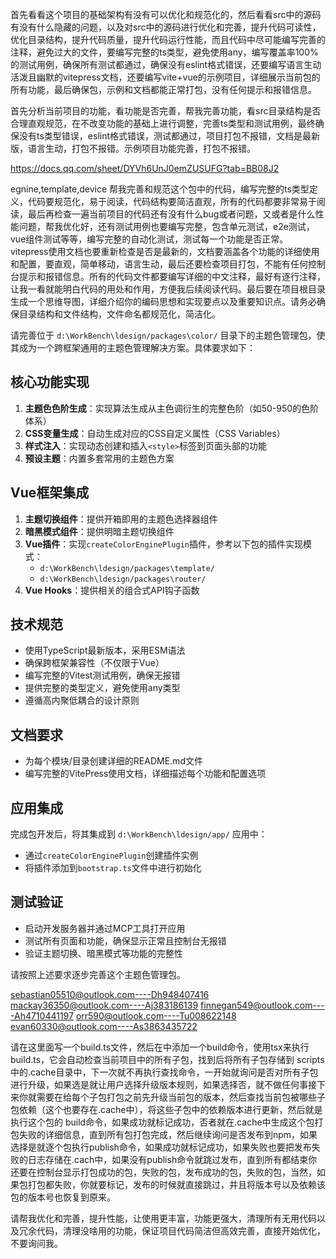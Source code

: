 首先看看这个项目的基础架构有没有可以优化和规范化的，然后看看src中的源码有没有什么隐藏的问题，以及对src中的源码进行优化和完善，提升代码可读性，优化目录结构，提升代码质量，提升代码运行性能，而且代码中尽可能编写完善的注释，避免过大的文件，要编写完整的ts类型，避免使用any，编写覆盖率100%的测试用例，确保所有测试都通过，确保没有eslint格式错误，还要编写语言生动活泼且幽默的vitepress文档，还要编写vite+vue的示例项目，详细展示当前包的所有功能，最后确保包，示例和文档都能正常打包，没有任何提示和报错信息。


首先分析当前项目的功能，看功能是否完善，帮我完善功能，看src目录结构是否合理直观规范，在不改变功能的基础上进行调整，完善ts类型和测试用例，最终确保没有ts类型错误，eslint格式错误，测试都通过，项目打包不报错，文档是最新版，语言生动，打包不报错。示例项目功能完善，打包不报错。

https://docs.qq.com/sheet/DYVh6UnJ0emZUSUFG?tab=BB08J2


egnine,template,device
帮我完善和规范这个包中的代码，编写完整的ts类型定义，代码要规范化，易于阅读，代码结构要简洁直观，所有的代码都要非常易于阅读，最后再检查一遍当前项目的代码还有没有什么bug或者问题，又或者是什么性能问题，帮我优化好，还有测试用例也要编写完整，包含单元测试，e2e测试，vue组件测试等等，编写完整的自动化测试，测试每一个功能是否正常。vitepress使用文档也要重新检查是否是最新的，文档要涵盖各个功能的详细使用和配置，要直观，简单移动，语言生动，最后还要检查项目打包，不能有任何控制台提示和报错信息。所有的代码文件都要编写详细的中文注释，最好有逐行注释，让我一看就能明白代码的用处和作用，方便我后续阅读代码。最后要在项目根目录生成一个思维导图，详细介绍你的编码思想和实现要点以及重要知识点。请务必确保目录结构和文件结构，文件命名都规范化，简洁化。


请完善位于 `d:\WorkBench\ldesign/packages\color/` 目录下的主题色管理包，使其成为一个跨框架通用的主题色管理解决方案。具体要求如下：

## 核心功能实现
1. **主题色色阶生成**：实现算法生成从主色调衍生的完整色阶（如50-950的色阶体系）
2. **CSS变量生成**：自动生成对应的CSS自定义属性（CSS Variables）
3. **样式注入**：实现动态创建和插入`<style>`标签到页面头部的功能
4. **预设主题**：内置多套常用的主题色方案

## Vue框架集成
1. **主题切换组件**：提供开箱即用的主题色选择器组件
2. **暗黑模式组件**：提供明暗主题切换组件
3. **Vue插件**：实现`createColorEnginePlugin`插件，参考以下包的插件实现模式：
   - `d:\WorkBench\ldesign/packages\template/`
   - `d:\WorkBench\ldesign/packages\router/`
4. **Vue Hooks**：提供相关的组合式API钩子函数

## 技术规范
- 使用TypeScript最新版本，采用ESM语法
- 确保跨框架兼容性（不仅限于Vue）
- 编写完整的Vitest测试用例，确保无报错
- 提供完整的类型定义，避免使用any类型
- 遵循高内聚低耦合的设计原则

## 文档要求
- 为每个模块/目录创建详细的README.md文件
- 编写完整的VitePress使用文档，详细描述每个功能和配置选项

## 应用集成
完成包开发后，将其集成到 `d:\WorkBench\ldesign/app/` 应用中：
- 通过`createColorEnginePlugin`创建插件实例
- 将插件添加到`bootstrap.ts`文件中进行初始化

## 测试验证
- 启动开发服务器并通过MCP工具打开应用
- 测试所有页面和功能，确保显示正常且控制台无报错
- 验证主题切换、暗黑模式等功能的完整性

请按照上述要求逐步完善这个主题色管理包。

sebastian05510@outlook.com----Dh948407416
mackay36350@outlook.com----Aj383186139
finnegan549@outlook.com----Ah4710441197
orr590@outlook.com----Tu008622148
evan60330@outlook.com----As3863435722


请在这里面写一个build.ts文件，然后在中添加一个build命令，使用tsx来执行build.ts，它会自动检查当前项目中的所有子包，找到后将所有子包存储到 scripts中的.cache目录中，下一次就不再执行查找命令，一开始就询问是否对所有子包进行升级，如果选是就让用户选择升级版本规则，如果选择否，就不做任何事接下来你就需要在给每个子包打包之前先升级当前包的版本，然后查找当前包被哪些子包依赖（这个也要存在.cache中），将这些子包中的依赖版本进行更新，然后就是执行这个包的 build命令，如果成功就标记成功，否者就在.cache中生成这个包打包失败的详细信息，直到所有包打包完成，然后继续询问是否发布到npm，如果选择是就逐个包执行publish命令，如果成功就标记成功，如果失败也要把发布失败的日志存储在.cach中，如果没有publish命令就跳过发布，直到所有都结束你还要在控制台显示打包成功的包，失败的包，发布成功的包，失败的包，当然，如果包打包都失败，你就要标记，发布的时候就直接跳过，并且将版本号以及依赖该包的版本号也恢复到原来。

请帮我优化和完善，提升性能，让使用更丰富，功能更强大，清理所有无用代码以及冗余代码，清理没啥用的功能，保证项目代码简洁但高效完善，直接开始优化，不要询问我。